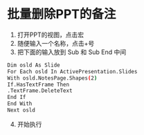 # 批量删除PPT的备注

1. 打开PPT的视图，点击宏
2. 随便输入一个名称，点击+号
3. 把下面的输入放到 Sub 和 Sub End 中间

```bash
Dim osld As Slide
For Each osld In ActivePresentation.Slides
With osld.NotesPage.Shapes(2)
If.HasTextFrame Then
.TextFrame.DeleteText
End If
End With
Next osld
```

4. 开始执行
